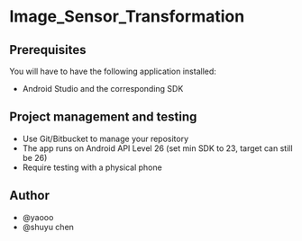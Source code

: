 # Image_Sensor_Transformation

## Prerequisites
You will have to have the following application installed:

* Android Studio and the corresponding SDK

## Project management and testing
* Use Git/Bitbucket to manage your repository
* The app runs on Android API Level 26 (set min SDK to 23, target can still be 26)
* Require testing with a physical phone

## Author
* @yaooo
* @shuyu chen
